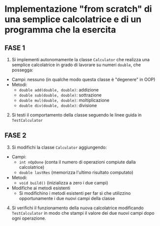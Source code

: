 # Implementazione "from scratch" di una semplice calcolatrice e di un programma che la esercita

## FASE 1

1. Si implementi autonomamente la classe `Calculator` che realizza una semplice calcolatrice in grado di lavorare su numeri `double`, che possegga:
  * Campi: nessuno (in qualche modo questa classe è "degenere" in OOP)
  * Metodi:
    - `double add(double, double)`: addizione
    - `double sub(double, double)`: sottrazione
    - `double mul(double, double)`: moltiplicazione
    - `double div(double, double)`: divisione
2. Si testi il comportamento della classe seguendo le linee guida in `TestCalculator`

## FASE 2

3. Si modifichi la classe `Calculator` aggiungendo:
  * Campi:
    - `int nOpDone` (conta il numero di operazioni compiute dalla calcolatrice)
    - `double lastRes` (memorizza l'ultimo risultato computato)
  * Metodi:
    - `void build()` (inizializza a zero i due campi)
  * Modifiche ai metodi esistenti
    - Si modifichino i metodi esistenti per far sì che utilizzino opportunamente i due nuovi campi della classe
4. Si verifichi il funzionamento della nuova calcolatrice modificando `TestCalculator` in modo che stampi il valore dei due nuovi campi dopo ogni operazione.
